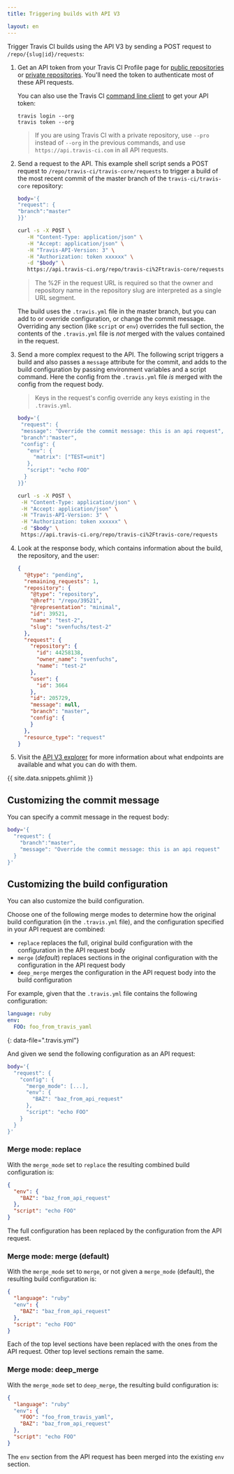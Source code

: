 ```yaml
---
title: Triggering builds with API V3

layout: en
---
```


<div id="toc"></div>

Trigger Travis CI builds using the API V3 by sending a POST request to `/repo/{slug|id}/requests`:

1. Get an API token from your Travis CI Profile page for [public repositories](https://travis-ci.org/profile)
   or [private repositories](https://travis-ci.com/profile). You'll need the token to authenticate most of these
   API requests.

   You can also use the Travis CI [command line client](https://github.com/travis-ci/travis.rb#readme)
   to get your API token:

   ```
   travis login --org
   travis token --org
   ```

   > If you are using Travis CI with a private repository, use `--pro` instead of
     `--org` in the previous commands, and use `https://api.travis-ci.com` in all API requests.

2. Send a request to the API. This example shell script sends a POST request to
   `/repo/travis-ci/travis-core/requests` to trigger a build of the most recent
   commit of the master branch of the `travis-ci/travis-core` repository:

   ```bash
   body='{
   "request": {
   "branch":"master"
   }}'

   curl -s -X POST \
      -H "Content-Type: application/json" \
      -H "Accept: application/json" \
      -H "Travis-API-Version: 3" \
      -H "Authorization: token xxxxxx" \
      -d "$body" \
      https://api.travis-ci.org/repo/travis-ci%2Ftravis-core/requests
   ```

   > The %2F in the request URL is required so that the owner and repository
     name in the repository slug are interpreted as a single URL segment.


   The build uses the `.travis.yml` file in the master branch, but you can add to
   or override configuration, or change the commit message. Overriding any section
   (like `script` or `env`) overrides the full section, the contents of the
   `.travis.yml` file is *not* merged with the values contained in the request.

3. Send a more complex request to the API. The following script triggers a build
   and also passes a `message` attribute for the commit, and adds to the build
   configuration by passing environment variables and a script command. Here the
   config from the `.travis.yml` file *is* merged with the config from the request body.

   > Keys in the request's config override any keys existing in the `.travis.yml`.

   ```bash
   body='{
    "request": {
    "message": "Override the commit message: this is an api request",
    "branch":"master",
    "config": {
      "env": {
        "matrix": ["TEST=unit"]
      },
      "script": "echo FOO"
     }
   }}'

   curl -s -X POST \
    -H "Content-Type: application/json" \
    -H "Accept: application/json" \
    -H "Travis-API-Version: 3" \
    -H "Authorization: token xxxxxx" \
    -d "$body" \
    https://api.travis-ci.org/repo/travis-ci%2Ftravis-core/requests
   ```

4. Look at the response body, which contains information about the build, the
   repository, and the user:

   ```json
   {
     "@type": "pending",
     "remaining_requests": 1,
     "repository": {
       "@type": "repository",
       "@href": "/repo/39521",
       "@representation": "minimal",
       "id": 39521,
       "name": "test-2",
       "slug": "svenfuchs/test-2"
     },
     "request": {
       "repository": {
         "id": 44258138,
         "owner_name": "svenfuchs",
         "name": "test-2"
       },
       "user": {
         "id": 3664
       },
       "id": 205729,
       "message": null,
       "branch": "master",
       "config": {
       }
     },
     "resource_type": "request"
   }
   ```

5. Visit the [API V3 explorer](http://developer.travis-ci.com/) for more information
   about what endpoints are available and what you can do with them.

{{ site.data.snippets.ghlimit }}

## Customizing the commit message

You can specify a commit message in the request body:

```bash
body='{
  "request": {
    "branch":"master",
    "message": "Override the commit message: this is an api request"
  }
}'
```

## Customizing the build configuration

You can also customize the build configuration.

Choose one of the following merge modes to determine how the original build configuration (in the `.travis.yml` file), and the configuration specified in your API request are combined:

* `replace` replaces the full, original build configuration with the configuration in the API request body
* `merge` (*default*) replaces sections in the original configuration with the configuration in the API request body
* `deep_merge` merges the configuration in the API request body into the build configuration

For example, given that the `.travis.yml` file contains the following configuration:

```yaml
language: ruby
env:
  FOO: foo_from_travis_yaml
```
{: data-file=".travis.yml"}

And given we send the following configuration as an API request:

```bash
body='{
  "request": {
    "config": {
      "merge_mode": [...],
      "env": {
        "BAZ": "baz_from_api_request"
      },
      "script": "echo FOO"
    }
  }
}'
```

### Merge mode: replace

With the `merge_mode` set to `replace` the resulting combined build configuration is:

```json
{
  "env": {
    "BAZ": "baz_from_api_request"
  },
  "script": "echo FOO"
}
```

The full configuration has been replaced by the configuration from the API request.

### Merge mode: merge (default)

With the `merge_mode` set to `merge`, or not given a `merge_mode` (default), the resulting build configuration is:

```json
{
  "language": "ruby"
  "env": {
    "BAZ": "baz_from_api_request"
  },
  "script": "echo FOO"
}
```

Each of the top level sections have been replaced with the ones from
 the API request. Other top level sections remain the same.

### Merge mode: deep_merge

With the `merge_mode` set to `deep_merge`, the resulting build configuration is:

```json
{
  "language": "ruby"
  "env": {
    "FOO": "foo_from_travis_yaml",
    "BAZ": "baz_from_api_request"
  },
  "script": "echo FOO"
}
```

The `env` section from the API request has been merged into the existing `env` section.
